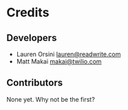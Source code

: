 # Credits

## Developers
* Lauren Orsini <lauren@readwrite.com>
* Matt Makai <makai@twilio.com>

## Contributors
None yet. Why not be the first?
